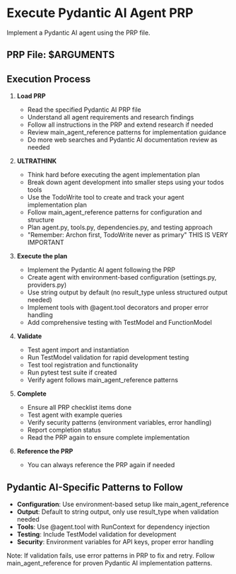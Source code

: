 # Execute Pydantic AI Agent PRP

Implement a Pydantic AI agent using the PRP file.

## PRP File: $ARGUMENTS

## Execution Process

1. **Load PRP**
   - Read the specified Pydantic AI PRP file
   - Understand all agent requirements and research findings
   - Follow all instructions in the PRP and extend research if needed
   - Review main_agent_reference patterns for implementation guidance
   - Do more web searches and Pydantic AI documentation review as needed

2. **ULTRATHINK**
   - Think hard before executing the agent implementation plan
   - Break down agent development into smaller steps using your todos tools  
   - Use the TodoWrite tool to create and track your agent implementation plan
   - Follow main_agent_reference patterns for configuration and structure
   - Plan agent.py, tools.py, dependencies.py, and testing approach
   - "Remember: Archon first, TodoWrite never as primary" THIS IS VERY IMPORTANT

3. **Execute the plan**
   - Implement the Pydantic AI agent following the PRP
   - Create agent with environment-based configuration (settings.py, providers.py)
   - Use string output by default (no result_type unless structured output needed)
   - Implement tools with @agent.tool decorators and proper error handling
   - Add comprehensive testing with TestModel and FunctionModel

4. **Validate**
   - Test agent import and instantiation
   - Run TestModel validation for rapid development testing
   - Test tool registration and functionality
   - Run pytest test suite if created
   - Verify agent follows main_agent_reference patterns

5. **Complete**
   - Ensure all PRP checklist items done
   - Test agent with example queries
   - Verify security patterns (environment variables, error handling)
   - Report completion status
   - Read the PRP again to ensure complete implementation

6. **Reference the PRP**
   - You can always reference the PRP again if needed

## Pydantic AI-Specific Patterns to Follow

- **Configuration**: Use environment-based setup like main_agent_reference  
- **Output**: Default to string output, only use result_type when validation needed
- **Tools**: Use @agent.tool with RunContext for dependency injection
- **Testing**: Include TestModel validation for development
- **Security**: Environment variables for API keys, proper error handling

Note: If validation fails, use error patterns in PRP to fix and retry. Follow main_agent_reference for proven Pydantic AI implementation patterns.